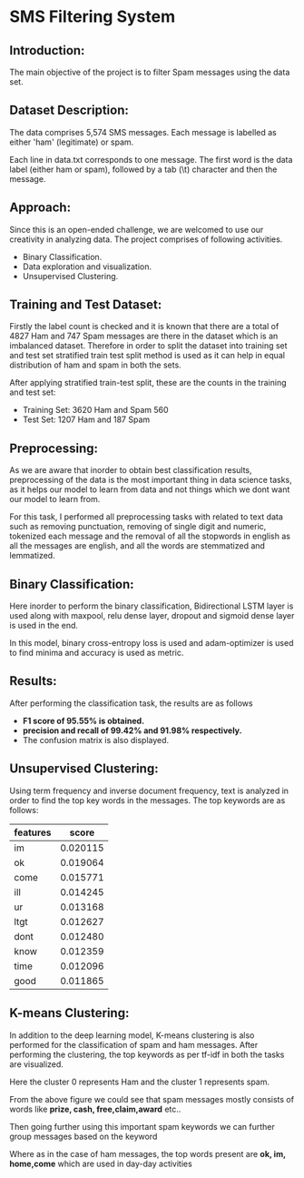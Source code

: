 # **SMS Filtering System**

## **Introduction:**
The main objective of the project is to filter Spam messages using the data set.

## **Dataset Description:**
The data comprises 5,574 SMS messages. Each message is labelled as either 'ham' (legitimate) or spam.

Each line in data.txt corresponds to one message. The first word is the data label (either ham or spam), followed by a tab (\t) character and then the message.

## **Approach:**

Since this is an open-ended challenge, we are welcomed to use our creativity in analyzing data. The project comprises of following activities.
* Binary Classification.
* Data exploration and visualization.
* Unsupervised Clustering.

## **Training and Test Dataset:**

Firstly the label count is checked and it is known that there are a total of 4827 Ham and 747 Spam messages are there in the dataset which is an imbalanced dataset. Therefore in order to split the dataset into training set  and test set stratified train test split method is used as it can help in equal distribution of ham and spam in both the sets.

After applying stratified train-test split, these are the counts in the training and test set:
* Training Set: 3620 Ham and Spam 560
* Test Set: 1207 Ham and 187 Spam 

## **Preprocessing:**

As we are aware that inorder to obtain best classification results, preprocessing of the data is the most important thing in data science tasks, as it helps our model to learn from data and not things which we dont want our model to learn from.

For this task, I performed all preprocessing tasks with related to text data such as removing punctuation, removing of single digit and numeric, tokenized each message and the removal of all the stopwords in english as all the messages are english, and all the words are stemmatized and lemmatized.

## **Binary Classification:**

Here inorder to perform the binary classification, Bidirectional LSTM layer is used along with maxpool, relu dense layer, dropout  and sigmoid dense layer is used in the end.

In this model, binary cross-entropy loss is used and adam-optimizer is used to find minima and accuracy is used as metric.

## **Results:**
After performing the classification task, the results are as follows
* **F1 score of 95.55% is obtained.**
* **precision and recall of 99.42% and 91.98% respectively.**
* The confusion matrix is also displayed.

## **Unsupervised Clustering:**

Using term frequency and inverse document frequency, text is analyzed in order to find the top key words in the messages.
The top keywords are as follows:

|features |    score|
|-----|-----|
|im | 0.020115|
|ok | 0.019064|
|come|0.015771|
|ill|0.014245|
|ur|0.013168|
|ltgt|0.012627|
|dont|0.012480|
|know|0.012359|
|time |0.012096|
|good |0.011865|

## **K-means Clustering:**

In addition to the deep learning model, K-means clustering is also performed for the classification of spam and ham messages. After performing the clustering, the top keywords as per tf-idf in both the tasks are visualized.

Here the cluster 0 represents Ham and the cluster 1 represents spam.

From the above figure we could see that spam messages mostly consists of words like **prize, cash, free,claim,award** etc..

Then going further using this important spam keywords we can further group messages based on the keyword

Where as in the case of ham messages, the top words present are **ok, im, home,come** which are used in day-day activities
